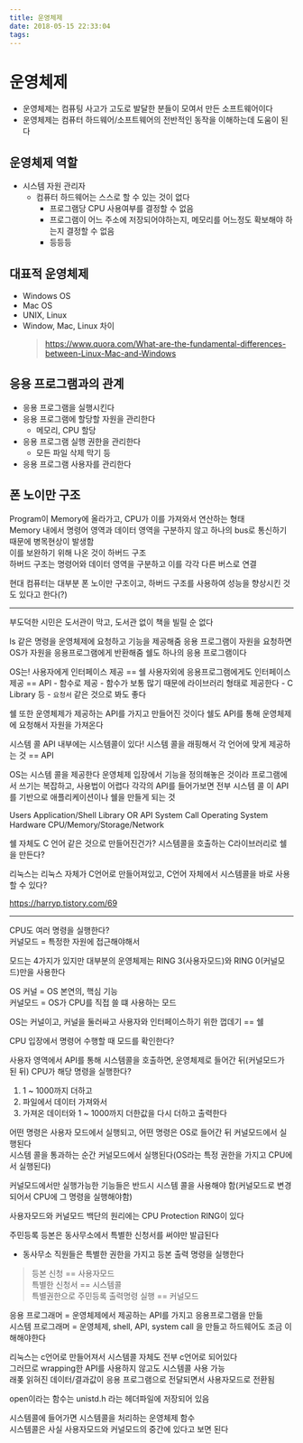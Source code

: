 ```yaml
---
title: 운영체제
date: 2018-05-15 22:33:04
tags:
---
```


# 운영체제
- 운영체제는 컴퓨팅 사고가 고도로 발달한 분들이 모여서 만든 소프트웨어이다
- 운영체제는 컴퓨터 하드웨어/소프트웨어의 전반적인 동작을 이해하는데 도움이 된다

## 운영체제 역할
- 시스템 자원 관리자
    - 컴퓨터 하드웨어는 스스로 할 수 있는 것이 없다
        - 프로그램당 CPU 사용여부를 결정할 수 없음
        - 프로그램이 어느 주소에 저장되어야하는지, 메모리를 어느정도 확보해야 하는지 결정할 수 없음
        - 등등등

## 대표적 운영체제
- Windows OS
- Mac OS
- UNIX, Linux 
- Window, Mac, Linux 차이
    > <https://www.quora.com/What-are-the-fundamental-differences-between-Linux-Mac-and-Windows> 

## 응용 프로그램과의 관계
- 응용 프로그램을 실행시킨다
- 응용 프로그램에 할당할 자원을 관리한다
    - 메모리, CPU 할당
- 응용 프로그램 실행 권한을 관리한다
    - 모든 파일 삭제 막기 등
- 응용 프로그램 사용자를 관리한다

## 폰 노이만 구조
Program이 Memory에 올라가고, CPU가 이를 가져와서 연산하는 형태  
Memory 내에서 명령어 영역과 데이터 영역을 구분하지 않고 하나의 bus로 통신하기 때문에 병목현상이 발생함  
이를 보완하기 위해 나온 것이 하버드 구조  
하버드 구조는 명령어와 데이터 영역을 구분하고 이를 각각 다른 버스로 연결  

현대 컴퓨터는 대부분 폰 노이만 구조이고, 하버드 구조를 사용하여 성능을 향상시킨 것도 있다고 한다(?)  

---

부도덕한 시민은 도서관이 막고,
도서관 없이 책을 빌릴 순 없다

ls 같은 명령을 운영체제에 요청하고 기능을 제공해줌
응용 프로그램이 자원을 요청하면 OS가 자원을 응용프로그램에게 반환해줌
쉘도 하나의 응용 프로그램이다

OS는!
사용자에게 인터페이스 제공 == 쉘
사용자외에 응용프로그램에게도 인터페이스 제공 == API
    - 함수로 제공
    - 함수가 보통 많기 때문에 라이브러리 형태로 제공한다
    - C Library 등
    - `요청서` 같은 것으로 봐도 좋다

쉘 또한 운영체제가 제공하는 API를 가지고 만들어진 것이다
쉘도 API를 통해 운영체제에 요청해서 자원을 가져온다

시스템 콜
API 내부에는 시스템콜이 있다!
시스템 콜을 래핑해서 각 언어에 맞게 제공하는 것 == API

OS는 시스템 콜을 제공한다
운영체제 입장에서 기능을 정의해놓은 것이라 프로그램에서 쓰기는 복잡하고, 사용법이 어렵다
각각의 API를 들어가보면 전부 시스템 콜
이 API를 기반으로 애플리케이션이나 쉘을 만들게 되는 것

Users
Application/Shell
Library OR API
System Call
Operating System
Hardware
CPU/Memory/Storage/Network

쉘 자체도 C 언어 같은 것으로 만들어진건가?
시스템콜을 호출하는 C라이브러리로 쉘을 만든다?

리눅스는 리눅스 자체가 C언어로 만들어져있고, C언어 자체에서 시스템콜을 바로 사용할 수 있다?

https://harryp.tistory.com/69

---

CPU도 여러 명령을 실행한다?  
커널모드 = 특정한 자원에 접근해야해서  

모드는 4가지가 있지만 대부분의 운영체제는 RING 3(사용자모드)와 RING 0(커널모드)만을 사용한다  

OS 커널 = OS 본연의, 핵심 기능  
커널모드 = OS가 CPU를 직접 쓸 떄 사용하는 모드  

OS는 커널이고, 커널을 둘러싸고 사용자와 인터페이스하기 위한 껍데기 == 쉘  

CPU 입장에서 명령어 수행할 때 모드를 확인한다?  

사용자 영역에서 API를 통해 시스템콜을 호출하면, 운영체제로 들어간 뒤(커널모드가 된 뒤) CPU가 해당 명령을 실행한다?  

1. 1 ~ 1000까지 더하고
2. 파일에서 데이터 가져와서
3. 가져온 데이터와 1 ~ 1000까지 더한값을 다시 더하고 출력한다

어떤 명령은 사용자 모드에서 실행되고, 어떤 명령은 OS로 들어간 뒤 커널모드에서 실행된다  
시스템 콜을 통과하는 순간 커널모드에서 실행된다(OS라는 특정 권한을 가지고 CPU에서 실행된다)  

커널모드에서만 실행가능한 기능들은 반드시 시스템 콜을 사용해야 함(커널모드로 변경되어서 CPU에 그 명령을 실행해야함)  

사용자모드와 커널모드 백단의 원리에는 CPU Protection RING이 있다  

주민등록 등본은 동사무소에서 특별한 신청서를 써야만 발급된다  
- 동사무소 직원들은 특별한 권한을 가지고 등본 출력 명령을 실행한다  
> 등본 신청 == 사용자모드  
> 특별한 신청서 == 시스템콜  
> 특별권한으로 주민등록 출력명령 실행 == 커널모드  

응용 프로그래머 = 운영체제에서 제공하는 API를 가지고 응용프로그램을 만듦  
시스템 프로그래머 = 운영체제, shell, API, system call 을 만들고 하드웨어도 조금 이해해야한다  

리눅스는 c언어로 만들어져서 시스템콜 자체도 전부 c언어로 되어있다  
그러므로 wrapping한 API를 사용하지 않고도 시스템콜 사용 가능  
래퐂
읽혀진 데이터/결과값이 응용 프로그램으로 전달되면서 사용자모드로 전환됨  

open이라는 함수는 unistd.h 라는 헤더파일에 저장되어 있음  

시스템콜에 들어가면 시스템콜을 처리하는 운영체제 함수  
시스템콜은 사실 사용자모드와 커널모드의 중간에 있다고 보면 된다  



<!-- more -->